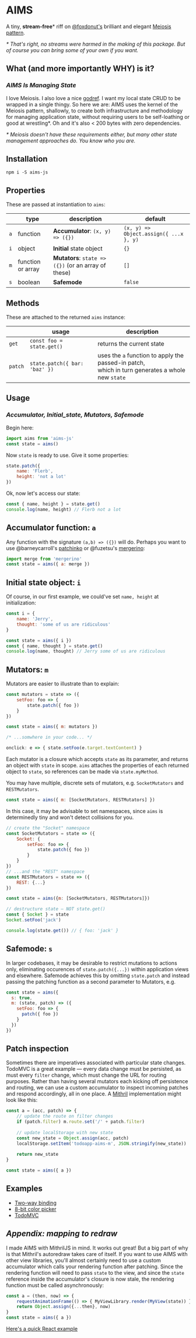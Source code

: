 # AIMS
A tiny, **stream-free*** riff on [@foxdonut's](https://github.com/foxdonut) 
brilliant and elegant [Meiosis pattern](https://meiosis.js.org).  
  
_* That's right, no streams were harmed in the making of this package. 
But of course you can bring some of your own if you want._ 

## What (and more importantly WHY) is it?  
### _AIMS Is Managing State_  
I love Meiosis. I also love a nice [godref](https://www.urbandictionary.com/define.php?term=godref).
I want my local state CRUD to be wrapped in a single thingy. So here we 
are: AIMS uses the kernel of the Meiosis pattern, shallowly, to create 
both infrastructure and methodology for managing application state, 
without requiring users to be self-loathing or good at wrestling*. Oh and 
it's also < 200 bytes with zero dependencies.  
  
_* Meiosis doesn't have these requirements either, but many other state 
management approaches do. You know who you are._

## Installation
`npm i -S aims-js`

## Properties
These are passed at instantiation to `aims`:

|      | type                | description                                          | default         |
|------|---------------------|------------------------------------------------------|-----------------|
| `a`  | function            | **Accumulator**: `(x, y) => ({})`                    | `(x, y) => Object.assign({ ...x }, y)` |
| `i`  | object              | **Initial** state object                             | `{}`            |
| `m`  | function or array   | **Mutators**: `state => ({})` (or an array of these) | `[]`            |
| `s`  | boolean             | **Safemode**                                         | `false`         |

## Methods
These are attached to the returned `aims` instance:

|        | usage                                             | description                                 |
|--------|---------------------------------------------------|------------------------------------------|
| `get`  | `const foo = state.get()`                         | returns the current state |
| `patch`| `state.patch({ bar: 'baz' })`                     | uses the `a` function to apply the passed-in patch,<br>which in turn generates a whole new `state` |

## Usage
### _Accumulator, Initial_state, Mutators, Safemode_ 

Begin here:

```js
import aims from 'aims-js'
const state = aims()
```

Now `state` is ready to use. Give it some properties:

```js
state.patch({ 
    name: 'Flerb', 
    height: 'not a lot' 
})
```

Ok, now let's access our state:

```js
const { name, height } = state.get()
console.log(name, height) // Flerb not a lot
```

## Accumulator function: `a`
Any function with the signature `(a,b) => ({})` will do. Perhaps you want to 
use @barneycarroll's [patchinko](https://github.com/barneycarroll/patchinko) or 
@fuzetsu's [mergerino](https://github.com/fuzetsu/mergerino):

```js
import merge from 'mergerino'
const state = aims({ a: merge })
```

## Initial state object: `i`

Of course, in our first example, we could've set `name, height` at initialization:

```js
const i = {
    name: 'Jerry',
    thought: 'some of us are ridiculous'
}

const state = aims({ i })
const { name, thought } = state.get()
console.log(name, thought) // Jerry some of us are ridiculous
```

## Mutators: `m`

Mutators are easier to illustrate than to explain: 

```js
const mutators = state => ({
    setFoo: foo => {
        state.patch({ foo })
    }
})

const state = aims({ m: mutators })

/* ...somwhere in your code... */

onclick: e => { state.setFoo(e.target.textContent) }
```
Each mutator is a closure which accepts `state` as its parameter,
and returns an object with `state` in scope. `aims` attaches the
properties of each returned object to `state`, so references can
be made via `state.myMethod`.

You may have multiple, discrete sets of mutators, e.g.
`SocketMutators` and `RESTMutators`.  
```js
const state = aims({ m: [SocketMutators, RESTMutators] })
```
In this case, it may be advisable to set namespaces, since `aims` is
determinedly tiny and won't detect collisions for you.
```js
// create the "Socket" namespace
const SocketMutators = state => ({
    Socket: {
        setFoo: foo => {
            state.patch({ foo })
        }
    }
})
// ...and the "REST" namespace 
const RESTMutators = state => ({
    REST: {...}
})

const state = aims({m: [SocketMutators, RESTMutators]})

// destructure state — NOT state.get() 
const { Socket } = state
Socket.setFoo('jack')

console.log(state.get()) // { foo: 'jack' }
```

## Safemode: `s`

In larger codebases, it may be desirable to restrict mutations to actions 
only, eliminating occurences of `state.patch({...})` within application 
views and elsewhere. Safemode achieves this by omitting `state.patch` and 
instead passing the patching function as a second parameter to Mutators, e.g.

```js
const state = aims({
  s: true,
  m: (state, patch) => ({
    setFoo: foo => {
      patch({ foo })
    }
  })
})
```


## Patch inspection

Sometimes there are imperatives associated with particular state changes. 
TodoMVC is a great example — every data change must be persisted, as must 
every `filter` change, which must change the URL for routing purposes. 
Rather than having several mutators each kicking off persistence and 
routing, we can use a custom accumulator to inspect incoming patches and 
respond accordingly, all in one place. A [Mithril](https://mithril.js.org) 
implementation might look like this: 

```js
const a = (acc, patch) => {
    // update the route on filter changes  
    if (patch.filter) m.route.set('/' + patch.filter)
    
    // update localStorage with new state
    const new_state = Object.assign(acc, patch)
    localStorage.setItem('todoapp-aims-m', JSON.stringify(new_state))
    
    return new_state
}

const state = aims({ a })
```

## Examples
- [Two-way binding](https://tinyurl.com/aims-two-way-bindings)
- [8-bit color picker](https://tinyurl.com/aims-8bit-color-picker)
- [TodoMVC](https://tinyurl.com/aims-m-todos)

## _Appendix: mapping to redraw_
I made AIMS with MithrilJS in mind. It works out great! But a big part 
of why is that Mithril's autoredraw takes care of itself. If you want 
to use AIMS with other view libraries, you'll almost certainly need to 
use a custom accumulator which calls your rendering function after 
patching. Since the rendering function will need to pass `state` to the 
view, and since the `state` reference inside the accumulator's closure
is now stale, the rendering function must be called asynchronously:
```js
const a = (then, now) => {
    requestAnimationFrame(() => { MyViewLibrary.render(MyView(state)) })
    return Object.assign({...then}, now)
}
const state = aims({ a })
```
[Here's a quick React example](https://tinyurl.com/aims-quick-react)
